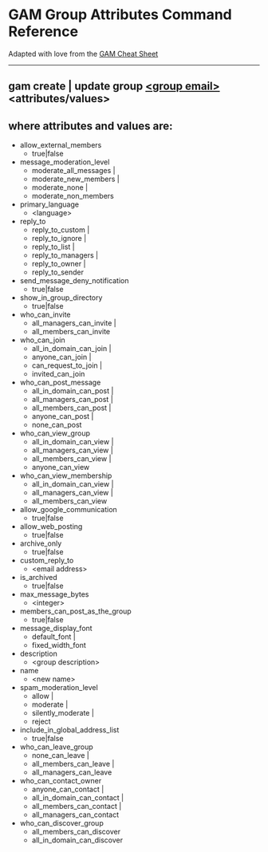 # GAM Group Attributes Command Reference

Adapted with love from the [GAM Cheat Sheet](https://gamcheatsheet.com/)

***

## gam create | update group [\<group email\>](https://github.com/jay0lee/GAM/wiki/Command-Reference:-Definitions#group-email) \<attributes/values\>

## where attributes and values are:
* allow_external_members
  * true|false
* message_moderation_level
  * moderate_all_messages |
  * moderate_new_members |
  * moderate_none |
  * moderate_non_members
* primary_language
  * \<language\>
* reply_to
  * reply_to_custom |
  * reply_to_ignore |
  * reply_to_list |
  * reply_to_managers |
  * reply_to_owner |
  * reply_to_sender
* send_message_deny_notification
  * true|false
* show_in_group_directory
  * true|false
* who_can_invite
  * all_managers_can_invite |
  * all_members_can_invite
* who_can_join
  * all_in_domain_can_join |
  * anyone_can_join |
  * can_request_to_join |
  * invited_can_join
* who_can_post_message
  * all_in_domain_can_post |
  * all_managers_can_post |
  * all_members_can_post |
  * anyone_can_post |
  * none_can_post
* who_can_view_group
  * all_in_domain_can_view |
  * all_managers_can_view |
  * all_members_can_view |
  * anyone_can_view
* who_can_view_membership
  * all_in_domain_can_view |
  * all_managers_can_view |
  * all_members_can_view
* allow_google_communication
  * true|false
* allow_web_posting
  * true|false
* archive_only
  * true|false
* custom_reply_to
  * \<email address\>
* is_archived
  * true|false
* max_message_bytes
  * \<integer\>
* members_can_post_as_the_group
  * true|false
* message_display_font
  * default_font |
  * fixed_width_font
* description
  * \<group description\>
* name
  * \<new name\>
* spam_moderation_level
  * allow |
  * moderate |
  * silently_moderate |
  * reject
* include_in_global_address_list
  * true|false
* who_can_leave_group
  * none_can_leave |
  * all_members_can_leave |
  * all_managers_can_leave
* who_can_contact_owner
  * anyone_can_contact |
  * all_in_domain_can_contact |
  * all_members_can_contact |
  * all_managers_can_contact
* who_can_discover_group
  * all_members_can_discover
  * all_in_domain_can_discover